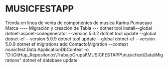 # MUSICFESTAPP
Tienda en linea de venta de componentes de musica
Karina Pumacayo Marca
---- Migración y creación de Tabla ---
dotnet tool install--global dotnet-aspnet-codegenerator --version 5.0.2
dotnet tool update --global dotnet-ef --version 5.0.9
dotnet tool update --global dotnet-ef --version 5.0.9
dotnet ef migrations add ContactoMigration --context musicfest.Data.ApplicationDbContext -o "D:\GitHup_Repositorios\TrabajoGrupal\MUSICFESTAPP\musicfest\Data\Migrations"
dotnet ef database update
